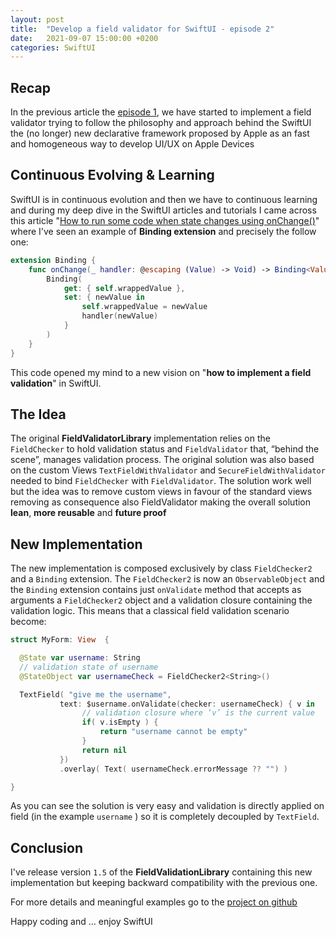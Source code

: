 ```yaml
---
layout: post
title:  "Develop a field validator for SwiftUI - episode 2"
date:   2021-09-07 15:00:00 +0200
categories: SwiftUI
---
```


## Recap

In the previous article the [episode 1](https://bsorrentino.github.io/bsorrentino/swifui/update/2019/10/14/Develop-a-field-validator-for-SwiftUI.html), we have started to implement a field validator trying to follow the philosophy and approach behind the SwiftUI the (no longer) new declarative framework proposed by Apple as an fast and homogeneous way to develop UI/UX on Apple Devices

## Continuous Evolving & Learning

SwiftUI is in continuous evolution and then we have to continuous learning and during my deep dive in the SwiftUI articles and tutorials I came across this article "[How to run some code when state changes using onChange()](https://www.hackingwithswift.com/quick-start/swiftui/how-to-run-some-code-when-state-changes-using-onchange)" where I've seen an example of **Binding extension** and precisely the follow one:

```swift
extension Binding {
    func onChange(_ handler: @escaping (Value) -> Void) -> Binding<Value> {
        Binding(
            get: { self.wrappedValue },
            set: { newValue in
                self.wrappedValue = newValue
                handler(newValue)
            }
        )
    }
}
```

This code opened my mind to a new vision on "**how to implement a field validation**" in SwiftUI.

## The Idea

The original **FieldValidatorLibrary** implementation relies on the `FieldChecker` to hold validation status and `FieldValidator` that, “behind the scene”, manages validation process. The original solution was also based on the  custom Views `TextFieldWithValidator` and `SecureFieldWithValidator` needed to bind `FieldChecker` with `FieldValidator`.
The solution work well but the idea was to remove custom views in favour of the standard views removing as consequence also FieldValidator making the overall solution **lean**, **more reusable** and **future proof**

## New Implementation

The new implementation is composed exclusively by class `FieldChecker2` and a `Binding` extension.
The `FieldChecker2` is now an `ObservableObject` and the `Binding` extension contains just `onValidate` method that accepts as arguments a `FieldChecker2` object and a validation closure containing the validation logic.
This means that a classical field validation scenario become:

```swift
struct MyForm: View  {

  @State var username: String
  // validation state of username
  @StateObject var usernameCheck = FieldChecker2<String>()

  TextField( "give me the username",
           text: $username.onValidate(checker: usernameCheck) { v in
                // validation closure where ‘v’ is the current value
                if( v.isEmpty ) {
                    return "username cannot be empty"
                }
                return nil
           })
           .overlay( Text( usernameCheck.errorMessage ?? "") )

}
```

As you can see the solution is very easy and validation is directly applied on field (in the example `username` ) so it is completely decoupled by `TextField`.

## Conclusion

I've release version `1.5` of the **FieldValidationLibrary** containing this new implementation but keeping backward compatibility with the previous one.

For more details and meaningful examples go to the [project on github](https://github.com/bsorrentino/swiftui-fieldvalidator)

Happy coding and … enjoy SwiftUI
